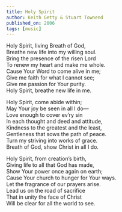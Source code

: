 ```yaml
---
title: Holy Spirit
author: Keith Getty & Stuart Townend
published_on: 2006
tags: [music]
---
```


Holy Spirit, living Breath of God,   
Breathe new life into my willing soul.   
Bring the presence of the risen Lord   
To renew my heart and make me whole.   
Cause Your Word to come alive in me;   
Give me faith for what I cannot see;   
Give me passion for Your purity.   
Holy Spirit, breathe new life in me.   

Holy Spirit, come abide within;   
May Your joy be seen in all I do—   
Love enough to cover ev’ry sin   
In each thought and deed and attitude,   
Kindness to the greatest and the least,   
Gentleness that sows the path of peace.   
Turn my striving into works of grace.   
Breath of God, show Christ in all I do.   

Holy Spirit, from creation’s birth,   
Giving life to all that God has made,   
Show Your power once again on earth;   
Cause Your church to hunger for Your ways.   
Let the fragrance of our prayers arise.   
Lead us on the road of sacrifice   
That in unity the face of Christ   
Will be clear for all the world to see.   
